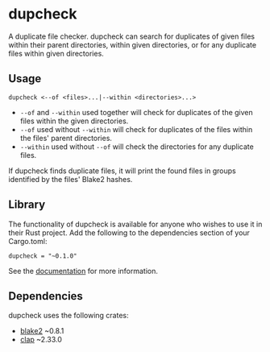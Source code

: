 # dupcheck

A duplicate file checker.  dupcheck can search for duplicates of given files within their parent directories, within given directories, or for any duplicate files within given directories.

## Usage

```
dupcheck <--of <files>...|--within <directories>...>
```

* `--of` and `--within` used together will check for duplicates of the given files within the given directories.
* `--of` used without `--within` will check for duplicates of the files within the files' parent directories.
* `--within` used without `--of` will check the directories for any duplicate files.

If dupcheck finds duplicate files, it will print the found files in groups identified by the files' Blake2 hashes.

## Library

The functionality of dupcheck is available for anyone who wishes to use it in their Rust project.  Add the following to the dependencies section of your Cargo.toml:

`dupcheck = "~0.1.0"`

See the [documentation](https://docs.rs/dupcheck) for more information.

## Dependencies

dupcheck uses the following crates:

* [blake2](https://crates.io/crates/blake2) ~0.8.1
* [clap](https://crates.io/crates/clap) ~2.33.0
